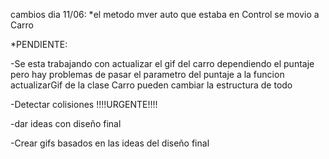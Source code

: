 cambios dia 11/06:
*el metodo mver auto que estaba en Control se movio a Carro

*PENDIENTE: 

-Se esta trabajando con actualizar el gif del carro dependiendo el puntaje 
pero hay problemas de pasar el parametro del puntaje a la funcion actualizarGif de la clase Carro pueden cambiar la estructura de todo

-Detectar colisiones !!!!URGENTE!!!!

-dar ideas con diseño final

-Crear gifs basados en las ideas del diseño final


